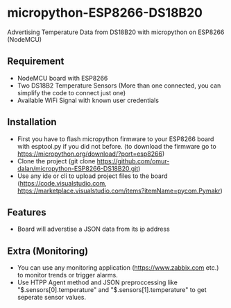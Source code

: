 # micropython-ESP8266-DS18B20
Advertising Temperature Data from DS18B20 with micropython on ESP8266 (NodeMCU)

## Requirement

* NodeMCU board with ESP8266
* Two DS18B2 Temperature Sensors (More than one connected, you can simplify the code to connect just one)
* Available WiFi Signal with known user credentials

## Installation

* First you have to flash micropython firmware to your ESP8266 board with esptool.py if you did not before. (to download the firmware go to https://micropython.org/download/?port=esp8266)
* Clone the project (git clone https://github.com/omur-dalan/micropython-ESP8266-DS18B20.git)
* Use any ide or cli to upload project files to the board (https://code.visualstudio.com, https://marketplace.visualstudio.com/items?itemName=pycom.Pymakr)

## Features

* Board will adverstise a JSON data from its ip address

## Extra (Monitoring)

* You can use any monitoring application (https://www.zabbix.com etc.) to monitor trends or trigger alarms.
* Use HTPP Agent method and JSON preproccessing like "$.sensors[0].temperature" and "$.sensors[1].temperature" to get seperate sensor values.
